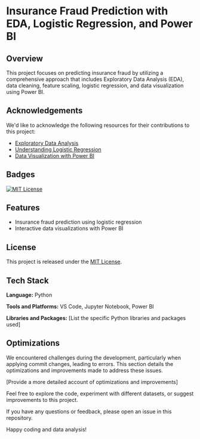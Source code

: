 # Insurance Fraud Prediction with EDA, Logistic Regression, and Power BI

## Overview

This project focuses on predicting insurance fraud by utilizing a comprehensive approach that includes Exploratory Data Analysis (EDA), data cleaning, feature scaling, logistic regression, and data visualization using Power BI.

## Acknowledgements

We'd like to acknowledge the following resources for their contributions to this project:
- [Exploratory Data Analysis](https://www.geeksforgeeks.org/what-is-exploratory-data-analysis/)
- [Understanding Logistic Regression](https://www.geeksforgeeks.org/understanding-logistic-regression/?ref=lbp)
- [Data Visualization with Power BI](https://www.mygreatlearning.com/academy/learn-for-free/courses/data-visualization-with-Power-BI)

## Badges

[![MIT License](https://img.shields.io/badge/License-MIT-green.svg)](https://choosealicense.com/licenses/mit/)

## Features

- Insurance fraud prediction using logistic regression
- Interactive data visualizations with Power BI

## License

This project is released under the [MIT License](https://choosealicense.com/licenses/mit/).

## Tech Stack

**Language:** Python

**Tools and Platforms:** VS Code, Jupyter Notebook, Power BI

**Libraries and Packages:** [List the specific Python libraries and packages used]

## Optimizations

We encountered challenges during the development, particularly when applying commit changes, leading to errors. This section details the optimizations and improvements made to address these issues.

[Provide a more detailed account of optimizations and improvements]

Feel free to explore the code, experiment with different datasets, or suggest improvements to this project.

If you have any questions or feedback, please open an issue in this repository.

Happy coding and data analysis!

